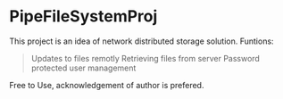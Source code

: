 # PipeFileSystemProj

This project is an idea of network distributed storage solution. 
Funtions:
> Updates to files remotly
> Retrieving files from server
> Password protected user management

Free to Use, acknowledgement of author is prefered.

